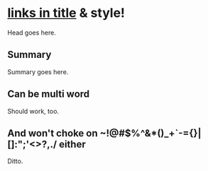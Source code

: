 # [links in title](http://example.org/work) **& style!**

Head goes here.

## Summary

Summary goes here.

## Can be multi word

Should work, too.

## And won't choke on ~!@#$%^&*()_+`-={}|[]\:";'<>?,./ either

Ditto.
